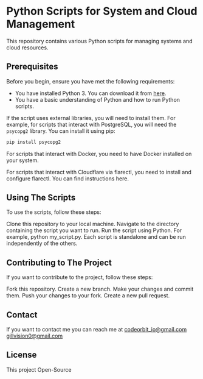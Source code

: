 # Python Scripts for System and Cloud Management

This repository contains various Python scripts for managing systems and cloud resources.

## Prerequisites

Before you begin, ensure you have met the following requirements:

* You have installed Python 3. You can download it from [here](https://www.python.org/downloads/).
* You have a basic understanding of Python and how to run Python scripts.

If the script uses external libraries, you will need to install them. For example, for scripts that interact with PostgreSQL, you will need the `psycopg2` library. You can install it using pip:

```bash
pip install psycopg2
```
For scripts that interact with Docker, you need to have Docker installed on your system.

For scripts that interact with Cloudflare via flarectl, you need to install and configure flarectl. You can find instructions here.

## Using The Scripts
To use the scripts, follow these steps:

Clone this repository to your local machine.
Navigate to the directory containing the script you want to run.
Run the script using Python. For example, python my_script.py.
Each script is standalone and can be run independently of the others.

## Contributing to The Project
If you want to contribute to the project, follow these steps:

Fork this repository.
Create a new branch.
Make your changes and commit them.
Push your changes to your fork.
Create a new pull request.

## Contact
If you want to contact me you can reach me at <codeorbit_io@gmail.com> <gillvision0@gmail.com>

## License
This project Open-Source